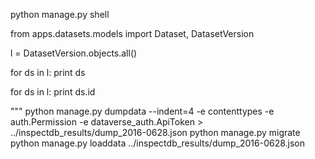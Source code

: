 python manage.py shell

from apps.datasets.models import Dataset, DatasetVersion

l = DatasetVersion.objects.all()

for ds in l: print ds

for ds in l: print ds.id

"""
python manage.py dumpdata --indent=4 -e contenttypes -e auth.Permission -e dataverse_auth.ApiToken  > ../inspectdb_results/dump_2016-0628.json
python manage.py migrate
python manage.py loaddata ../inspectdb_results/dump_2016-0628.json
